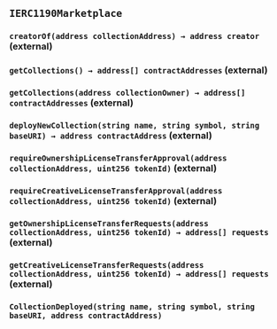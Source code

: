 ## `IERC1190Marketplace`






### `creatorOf(address collectionAddress) → address creator` (external)





### `getCollections() → address[] contractAddresses` (external)





### `getCollections(address collectionOwner) → address[] contractAddresses` (external)





### `deployNewCollection(string name, string symbol, string baseURI) → address contractAddress` (external)





### `requireOwnershipLicenseTransferApproval(address collectionAddress, uint256 tokenId)` (external)





### `requireCreativeLicenseTransferApproval(address collectionAddress, uint256 tokenId)` (external)





### `getOwnershipLicenseTransferRequests(address collectionAddress, uint256 tokenId) → address[] requests` (external)





### `getCreativeLicenseTransferRequests(address collectionAddress, uint256 tokenId) → address[] requests` (external)






### `CollectionDeployed(string name, string symbol, string baseURI, address contractAddress)`







